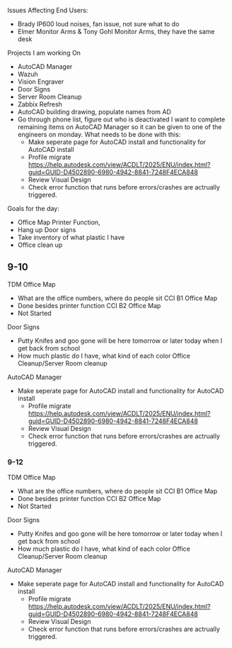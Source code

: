 Issues Affecting End Users:
- Brady IP600 loud noises, fan issue, not sure what to do
- Elmer Monitor Arms & Tony Gohl Monitor Arms, they have the same desk 

Projects I am working On
- AutoCAD Manager
- Wazuh
- Vision Engraver
- Door Signs
- Server Room Cleanup
- Zabbix Refresh
- AutoCAD building drawing, populate names from AD
- Go through phone list, figure out who is deactivated
I want to complete remaining items on AutoCAD Manager so it can be given to one of the engineers on monday. What needs to be done with this:
	- Make seperate page for AutoCAD install and functionality for AutoCAD install
	- Profile migrate https://help.autodesk.com/view/ACDLT/2025/ENU/index.html?guid=GUID-D4502890-6980-4942-8841-7248F4ECA848
	- Review Visual Design 
	- Check error function that runs before errors/crashes are actrually triggered. 


Goals for the day:
- Office Map
		Printer Function, 
- Hang up Door signs 
- Take inventory of what plastic I have
- Office clean up

## 9-10

TDM Office Map
- What are the office numbers, where do people sit
CCI B1 Office Map
- Done besides printer function
CCI B2 Office Map
- Not Started

Door Signs
- Putty Knifes and goo gone will be here tomorrow or later today when I get back from school
- How much plastic do I have, what kind of each color
Office Cleanup/Server Room cleanup

AutoCAD Manager
- Make seperate page for AutoCAD install and functionality for AutoCAD install
	- Profile migrate https://help.autodesk.com/view/ACDLT/2025/ENU/index.html?guid=GUID-D4502890-6980-4942-8841-7248F4ECA848
	- Review Visual Design 
	- Check error function that runs before errors/crashes are actrually triggered. 


### 9-12
TDM Office Map
- What are the office numbers, where do people sit
CCI B1 Office Map
- Done besides printer function
CCI B2 Office Map
- Not Started

Door Signs
- Putty Knifes and goo gone will be here tomorrow or later today when I get back from school
- How much plastic do I have, what kind of each color
Office Cleanup/Server Room cleanup

AutoCAD Manager
- Make seperate page for AutoCAD install and functionality for AutoCAD install
	- Profile migrate https://help.autodesk.com/view/ACDLT/2025/ENU/index.html?guid=GUID-D4502890-6980-4942-8841-7248F4ECA848
	- Review Visual Design 
	- Check error function that runs before errors/crashes are actrually triggered. 

